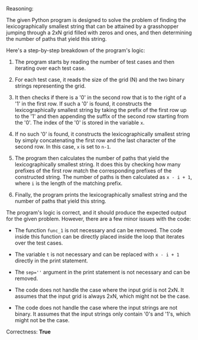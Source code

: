 Reasoning:

The given Python program is designed to solve the problem of finding the lexicographically smallest string that can be attained by a grasshopper jumping through a 2xN grid filled with zeros and ones, and then determining the number of paths that yield this string.

Here's a step-by-step breakdown of the program's logic:

1. The program starts by reading the number of test cases and then iterating over each test case.

2. For each test case, it reads the size of the grid (N) and the two binary strings representing the grid.

3. It then checks if there is a '0' in the second row that is to the right of a '1' in the first row. If such a '0' is found, it constructs the lexicographically smallest string by taking the prefix of the first row up to the '1' and then appending the suffix of the second row starting from the '0'. The index of the '0' is stored in the variable `x`.

4. If no such '0' is found, it constructs the lexicographically smallest string by simply concatenating the first row and the last character of the second row. In this case, `x` is set to `n-1`.

5. The program then calculates the number of paths that yield the lexicographically smallest string. It does this by checking how many prefixes of the first row match the corresponding prefixes of the constructed string. The number of paths is then calculated as `x - i + 1`, where `i` is the length of the matching prefix.

6. Finally, the program prints the lexicographically smallest string and the number of paths that yield this string.

The program's logic is correct, and it should produce the expected output for the given problem. However, there are a few minor issues with the code:

- The function `func_1` is not necessary and can be removed. The code inside this function can be directly placed inside the loop that iterates over the test cases.

- The variable `t` is not necessary and can be replaced with `x - i + 1` directly in the print statement.

- The `sep=''` argument in the print statement is not necessary and can be removed.

- The code does not handle the case where the input grid is not 2xN. It assumes that the input grid is always 2xN, which might not be the case.

- The code does not handle the case where the input strings are not binary. It assumes that the input strings only contain '0's and '1's, which might not be the case.

Correctness: **True**